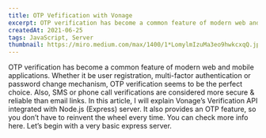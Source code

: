 ```yaml
---
title: OTP Vefification with Vonage
excerpt: OTP verification has become a common feature of modern web and mobile applications..
createdAt: 2021-06-25
tags: JavaScript, Server
thumbnail: https://miro.medium.com/max/1400/1*LomylmIzuMa3eo9hwkcxqQ.jpeg
---
```


<g-image src="https://miro.medium.com/max/1400/1*LomylmIzuMa3eo9hwkcxqQ.jpeg" />

OTP verification has become a common feature of modern web and mobile applications. Whether it be user registration, multi-factor authentication or password change mechanism, OTP verification seems to be the perfect choice. Also, SMS or phone call verifications are considered more secure & reliable than email links.
In this article, I will explain Vonage’s Verification API integrated with Node.js (Express) server. It also provides an OTP feature, so you don’t have to reinvent the wheel every time. You can check more info here.
Let’s begin with a very basic express server.